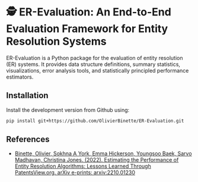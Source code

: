 # 🕵️ ER-Evaluation: An End-to-End Evaluation Framework for Entity Resolution Systems

ER-Evaluation is a Python package for the evaluation of entity resolution (ER) systems. It provides data structure definitions, summary statistics, visualizations, error analysis tools, and statistically principled performance estimators.

## Installation

Install the development version from Github using:
```bash
pip install git+https://github.com/OlivierBinette/ER-Evaluation.git
```

## References

- [Binette, Olivier, Sokhna A York, Emma Hickerson, Youngsoo Baek, Sarvo Madhavan, Christina Jones. (2022). Estimating the Performance of Entity Resolution Algorithms: Lessons Learned Through PatentsView.org. arXiv e-prints: arxiv:2210.01230](https://arxiv.org/abs/2210.01230)
